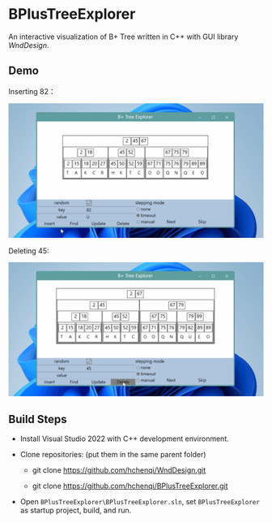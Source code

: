 # BPlusTreeExplorer

An interactive visualization of B+ Tree written in C++ with GUI library *WndDesign*.

## Demo

Inserting 82：

![Inserting 82](demo-1.gif)

Deleting 45:

![Deleting 45](demo-2.gif)

## Build Steps

* Install Visual Studio 2022 with C++ development environment.

* Clone repositories: (put them in the same parent folder)

	* git clone https://github.com/hchenqi/WndDesign.git

	* git clone https://github.com/hchenqi/BPlusTreeExplorer.git
  
* Open `BPlusTreeExplorer\BPlusTreeExplorer.sln`, set `BPlusTreeExplorer` as startup project, build, and run.
